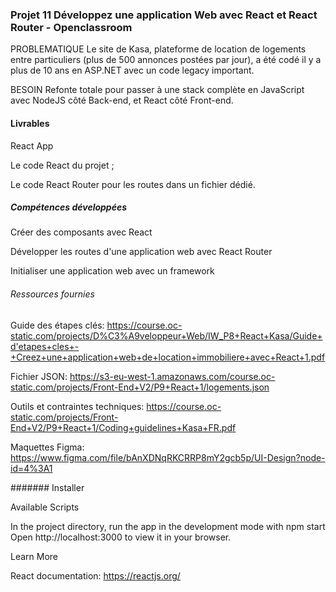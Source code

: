 ### Projet 11 Développez une application Web avec React et React Router - Openclassroom

PROBLEMATIQUE Le site de Kasa, plateforme de location de logements entre particuliers (plus de 500 annonces postées par jour), a été codé il y a plus de 10 ans en ASP.NET avec un code legacy important.

BESOIN Refonte totale pour passer à une stack complète en JavaScript avec NodeJS côté Back-end, et React côté Front-end.

#### Livrables

React App

Le code React du projet ;

Le code React Router pour les routes dans un fichier dédié.

##### Compétences développées

Créer des composants avec React

Développer les routes d'une application web avec React Router

Initialiser une application web avec un framework

###### Ressources fournies

Guide des étapes clés: https://course.oc-static.com/projects/D%C3%A9veloppeur+Web/IW_P8+React+Kasa/Guide+d'etapes+cles+-+Creez+une+application+web+de+location+immobiliere+avec+React+1.pdf

Fichier JSON: https://s3-eu-west-1.amazonaws.com/course.oc-static.com/projects/Front-End+V2/P9+React+1/logements.json

Outils et contraintes techniques: https://course.oc-static.com/projects/Front-End+V2/P9+React+1/Coding+guidelines+Kasa+FR.pdf

Maquettes Figma: https://www.figma.com/file/bAnXDNqRKCRRP8mY2gcb5p/UI-Design?node-id=4%3A1

####### Installer

Available Scripts

In the project directory, run the app in the development mode with npm start
Open http://localhost:3000 to view it in your browser.

Learn More

React documentation: https://reactjs.org/
